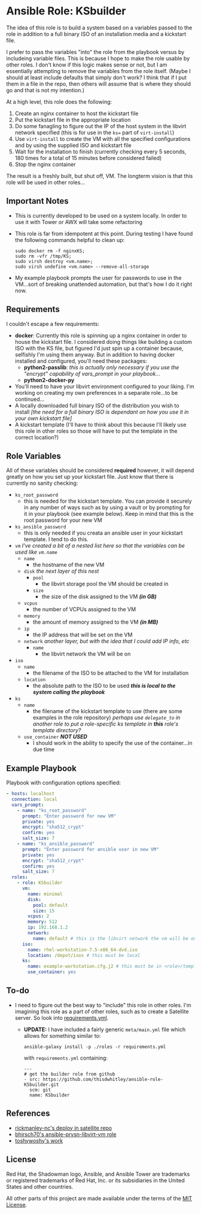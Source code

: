 Ansible Role: KSbuilder
=======================

The idea of this role is to build a system based on a variables passed to the
role in addition to a full binary ISO of an installation media and a kickstart
file.

I prefer to pass the variables "into" the role from the playbook versus by
includeing variable files.  This is because I hope to make the role usable by
other roles.  I don't know if this logic makes sense or not, but I am
essentially attempting to remove the variables from the role itself.  (Maybe I
should at least include defaults that simply don't work?  I think that if I put
them in a file in the repo, then others will assume that is where they should
go and that is not my intention.)

At a high level, this role does the following:

1. Create an nginx container to host the kickstart file
2. Put the kickstart file in the appropriate location
3. Do some fanagling to figure out the IP of the host system in the libvirt
   network specified (this is for use in the `ks=` part of `virt-install`)
4. Use `virt-install` to create the VM with all the specified configurations
   and by using the supplied ISO and kickstart file
5. Wait for the installation to finish (currently checking every 5 seconds,
   180 times for a total of 15 minutes before considered failed)
6. Stop the nginx container

The result is a freshly built, but shut off, VM.  The longterm vision is that
this role will be used in other roles...

Important Notes
---------------

* This is currently developed to be used on a system locally.  In order to use
  it with Tower or AWX will take some refactoring
* This role is far from idempotent at this point.  During testing I have found
  the following commands helpful to clean up:

      sudo docker rm -f nginxKS;
      sudo rm -vfr /tmp/KS;
      sudo virsh destroy <vm.name>;
      sudo virsh undefine <vm.name> --remove-all-storage

* My example playbook prompts the user for passwords to use in the VM...sort of
  breaking unattended automation, but that's how I do it right now.

Requirements
------------

I couldn't escape a few requirements:

* **docker**:  Currently this role is spinning up a nginx container in order to
  house the kickstart file.  I considered doing things like building a custom
  ISO with the KS file, but figured I'd just spin up a container because,
  selfishly I'm using them anyway.  But in addition to having docker installed
  and configured, you'll need these packages:
  * **python2-passlib**: *this is actually only necessary if you use the
    "encrypt" capability of  vars_prompt in your playbook...*
  * **python2-docker-py**
* You'll need to have your libvirt environment configured to your liking.  I'm
  working on creating my own preferences in a separate role...to be continued...
* A locally downloaded full binary ISO of the distribution you wish to install
  *[the need for a full binary ISO is dependant on how you use it in your own
  kickstart file]*
* A kickstart template (I'll have to think about this because I'll likely use
  this role in other roles so those will have to put the template in the correct
  location?)

Role Variables
--------------

All of these variables should be considered **required** however, it will
depend greatly on how you set up your kickstart file.  Just know that there is
currently no sanity checking:

* `ks_root_password`
  * this is needed for the kickstart template.  You can provide it securely in
    any number of ways such as by using a vault or by prompting for it in your
    playbook (see example below).  Keep in mind that this is the root password for your new VM
* `ks_ansible_password`
  * this is only needed if you creata an ansible user in your kickstart
    template.  I tend to do this.
* `vm` *I've created a bit of a nested list here so that the variables can be
  used like `vm.name`*
  * `name`
    * the hostname of the new VM
  * `disk` *the next layer of this nest*
    * `pool`
      * the libvirt storage pool the VM should be created in
    * `size`
      * the size of the disk assigned to the VM ***(in GB)***
  * `vcpus`
    * the number of VCPUs assigned to the VM
  * `memory`
    * the amount of memory assigned to the VM ***(in MB)***
  * `ip`
    * the IP address that will be set on the VM
  * `network` *another layer, but with the idea that I could add IP info, etc*
    * `name`
      * the libvirt network the VM will be on
* `iso`
  * `name`
    * the filename of the ISO to be attached to the VM for installation
  * `location`
    * the absolute path to the ISO to be used ***this is local to the system
      calling the playbook***
* `ks`
  * `name`
    * the filename of the kickstart template to use (there are some examples in
      the role repository) *perhaps use `delegate_to` in another role to put a
      role-specific ks template in **this** role's template directory?*
  * `use_container` ***NOT USED***
    * I should work in the ability to specify the use of the container...in due
      time

Example Playbook
----------------

Playbook with configuration options specified:

```yaml
- hosts: localhost
  connection: local
  vars_prompt:
    - name: "ks_root_password"
      prompt: "Enter password for new VM"
      private: yes
      encrypt: "sha512_crypt"
      confirm: yes
      salt_size: 7
    - name: "ks_ansible_password"
      prompt: "Enter password for ansible user in new VM"
      private: yes
      encrypt: "sha512_crypt"
      confirm: yes
      salt_size: 7
  roles:
    - role: KSbuilder
      vm:
        name: minimal
        disk:
          pool: default
          size: 15
        vcpus: 2
        memory: 512
        ip: 192.168.1.2
        network:
          name: default # this is the libvirt network the vm will be on
      iso:
        name: rhel-workstation-7.5-x86_64-dvd.iso
        location: /depot/isos # this must be local
      ks:
        name: example-workstation.cfg.j2 # this must be in <role>/templates
        use_container: yes

```

To-do
-----

* I need to figure out the best way to "include" this role in other roles.  I'm
  imagining this role as a part of other roles, such as to create a Satellite
  server.  So look into [requirements.yml](https://docs.ansible.com/ansible/latest/reference_appendices/galaxy.html).
  * **UPDATE:** I have included a fairly generic `meta/main.yml` file which
    allows for something similar to:

        ansible-galaxy install -p ./roles -r requirements.yml

    with `requirements.yml` containing:

        ---
        # get the builder role from github
        - src: https://github.com/thisdwhitley/ansible-role-KSbuilder.git
          scm: git
          name: KSbuilder

References
----------

* [rickmanley-nc's deploy in satellite repo](https://github.com/rickmanley-nc/satellite)
* [bhirsch70's ansible-prvsn-libvirt-vm role](https://github.com/RedHatGov/Instant-Demo/tree/master/ansible-prvsn-libvirt-vm)
* [toshywoshy's work](https://github.com/toshywoshy/ansible-role-vminstaller)

License
-------

Red Hat, the Shadowman logo, Ansible, and Ansible Tower are trademarks or
registered trademarks of Red Hat, Inc. or its subsidiaries in the United
States and other countries.

All other parts of this project are made available under the terms of the [MIT
License](LICENSE).
